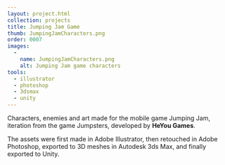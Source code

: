 ```yaml
---
layout: project.html
collection: projects
title: Jumping Jam Game
thumb: JumpingJamCharacters.png
order: 0007
images:
  -
    name: JumpingJamCharacters.png
    alt: Jumping Jam game characters
tools:
  - illustrator
  - photoshop
  - 3dsmax
  - unity
---
```


Characters, enemies and art made for the mobile game Jumping Jam, iteration from
the game Jumpsters, developed by **HeYou Games**.

The assets were first made in Adobe Illustrator, then retouched
in Adobe Photoshop, exported to 3D meshes in Autodesk 3ds Max, and finally
exported to Unity.
